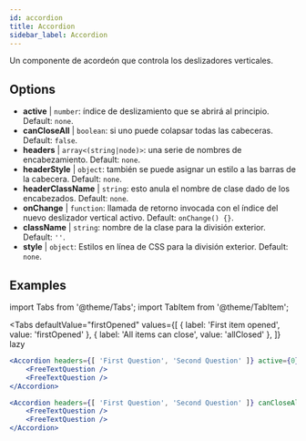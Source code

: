 ```yaml
---
id: accordion
title: Accordion
sidebar_label: Accordion
---
```


Un componente de acordeón que controla los deslizadores verticales.

## Options

* __active__ | `number`: índice de deslizamiento que se abrirá al principio. Default: `none`.
* __canCloseAll__ | `boolean`: si uno puede colapsar todas las cabeceras. Default: `false`.
* __headers__ | `array<(string|node)>`: una serie de nombres de encabezamiento. Default: `none`.
* __headerStyle__ | `object`: también se puede asignar un estilo a las barras de la cabecera. Default: `none`.
* __headerClassName__ | `string`: esto anula el nombre de clase dado de los encabezados. Default: `none`.
* __onChange__ | `function`: llamada de retorno invocada con el índice del nuevo deslizador vertical activo. Default: `onChange() {}`.
* __className__ | `string`: nombre de la clase para la división exterior. Default: `''`.
* __style__ | `object`: Estilos en línea de CSS para la división exterior. Default: `none`.


## Examples

import Tabs from '@theme/Tabs';
import TabItem from '@theme/TabItem';

<Tabs
    defaultValue="firstOpened"
    values={[
        { label: 'First item opened', value: 'firstOpened' },
        { label: 'All items can close', value: 'allClosed' },
    ]}
    lazy
>
<TabItem value="firstOpened">

```jsx live
<Accordion headers={[ 'First Question', 'Second Question' ]} active={0} >
    <FreeTextQuestion />
    <FreeTextQuestion />
</Accordion>
```

</TabItem>
<TabItem value="allClosed">

```jsx live
<Accordion headers={[ 'First Question', 'Second Question' ]} canCloseAll >
    <FreeTextQuestion />
    <FreeTextQuestion />
</Accordion>
```

</TabItem>
</Tabs>

